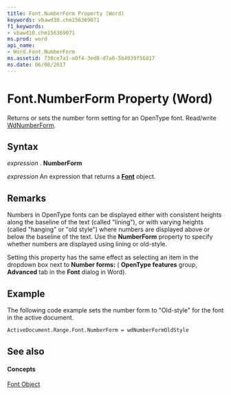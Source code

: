 ```yaml
---
title: Font.NumberForm Property (Word)
keywords: vbawd10.chm156369071
f1_keywords:
- vbawd10.chm156369071
ms.prod: word
api_name:
- Word.Font.NumberForm
ms.assetid: 730ce7a1-a0f4-3ed8-d7a0-5b4039f56817
ms.date: 06/08/2017
---
```



# Font.NumberForm Property (Word)

Returns or sets the number form setting for an OpenType font. Read/write [WdNumberForm](Word.WdNumberForm.md).


## Syntax

 _expression_ . **NumberForm**

 _expression_ An expression that returns a **[Font](Word.Font.md)** object.


## Remarks

Numbers in OpenType fonts can be displayed either with consistent heights along the baseline of the text (called "lining"), or with varying heights (called "hanging" or "old style") where numbers are displayed above or below the baseline of the text. Use the  **NumberForm** property to specify whether numbers are displayed using lining or old-style.

Setting this property has the same effect as selecting an item in the dropdown box next to  **Number forms:** ( **OpenType features** group, **Advanced** tab in the **Font** dialog in Word).


## Example

The following code example sets the number form to "Old-style" for the font in the active document.


```vb
ActiveDocument.Range.Font.NumberForm = wdNumberFormOldStyle
```


## See also


#### Concepts


[Font Object](Word.Font.md)

